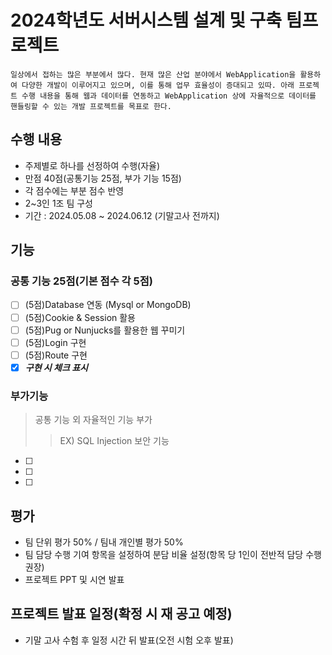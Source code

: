 # 2024학년도 서버시스템 설계 및 구축 팀프로젝트
```
일상에서 접하는 많은 부분에서 많다. 현재 많은 산업 분야에서 WebApplication을 활용하여 다양한 개발이 이루어지고 있으며, 이를 통해 업무 효율성이 증대되고 있따. 아래 프로젝트 수행 내용을 통해 웹과 데이터를 연동하고 WebApplication 상에 자율적으로 데이터를 핸들링할 수 있는 개발 프로젝트를 목표로 한다.
```

## 수행 내용
- 주제별로 하나를 선정하여 수행(자율)
- 만점 40점(공통기능 25점, 부가 기능 15점)
- 각 점수에는 부분 점수 반영
- 2~3인 1조 팀 구성
- 기간 : 2024.05.08 ~ 2024.06.12 (기말고사 전까지)

## 기능
### 공통 기능 25점(기본 점수 각 5점)
- [ ] (5점)Database 연동 (Mysql or MongoDB) 
- [ ] (5점)Cookie & Session 활용
- [ ] (5점)Pug or Nunjucks를 활용한 웹 꾸미기
- [ ] (5점)Login 구현
- [ ] (5점)Route 구현
- [X] ***구현 시 체크 표시***
### 부가기능
> 공통 기능 외 자율적인 기능 부가 
>> EX) SQL Injection 보안 기능
- [ ] 
- [ ] 
- [ ] 

## 평가
- 팀 단위 평가 50% / 팀내 개인별 평가 50%
- 팀 담당 수행 기여 항목을 설정하여 분담 비율 설정(항목 당 1인이 전반적 담당 수행 권장)
- 프로젝트 PPT 및 시연 발표

## 프로젝트 발표 일정(확정 시 재 공고 예정)
- 기말 고사 수험 후 일정 시간 뒤 발표(오전 시험 오후 발표)